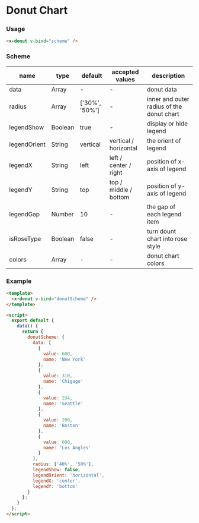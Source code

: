 # Donut Chart

### Usage

```html
<x-donut v-bind="scheme" />
```

### Scheme

| name         | type    | default        | accepted values       | description                               |
| ------------ | ------- | -------------- | --------------------- | ----------------------------------------- |
| data         | Array   | -              | -                     | donut data                                |
| radius       | Array   | ['30%', '50%'] | -                     | inner and outer radius of the donut chart |
| legendShow   | Boolean | true           | -                     | display or hide legend                    |
| legendOrient | String  | vertical       | vertical / horizontal | the orient of legend                      |
| legendX      | String  | left           | left / center / right | position of x-axis of legend              |
| legendY      | String  | top            | top / middle / bottom | position of y-axis of legend              |
| legendGap    | Number  | 10             | -                     | the gap of each legend item               |
| isRoseType   | Boolean | false          | -                     | turn dount chart into rose style          |
| colors       | Array   | -              | -                     | donut chart colors                        |

### Example

```html
<template>
  <x-donut v-bind="donutScheme" />
</template>

<script>
  export default {
    data() {
      return {
        donutScheme: {
          data: [
            {
              value: 600,
              name: 'New York'
            },
            {
              value: 310,
              name: 'Chigago'
            },
            {
              value: 234,
              name: 'Seattle'
            },
            {
              value: 200,
              name: 'Boston'
            },
            {
              value: 600,
              name: 'Los Angles'
            }
          ],
          radius: ['40%', '50%'],
          legendShow: false,
          legendOrient: 'horizontal',
          legendX: 'center',
          legendY: 'bottom'
        }
      };
    }
  };
</script>
```

